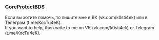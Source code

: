 ### CoreProtectBDS
Если вы хотите помочь, то пишите мне в ВК (vk.com/k0sti4ek) или в Телеграм (t.me/KocTu4eK).  
If you want to help, then write to me on VK (vk.com/k0sti4ek) or Telegram (t.me/KocTu4eK).
